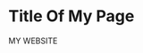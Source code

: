 <html>
<head>
<title></L̴E̴G̴E̴N̴D̴S̴ O̴F̴ F̴R̴E̴E̴N̴E̴T̴</title>
<meta charset = "UTF-8"/>
  </head>

  <body>
  <h1>Title Of My Page</h1>
  <p>MY WEBSITE</p>
  </body>
  </html>
  
